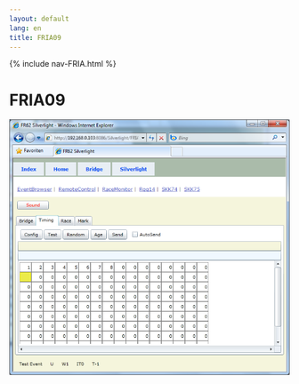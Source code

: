 ```yaml
---
layout: default
lang: en
title: FRIA09
---
```


{% include nav-FRIA.html %}

# FRIA09

![FRIA09 screenshot](../images/FRIA09.png)
